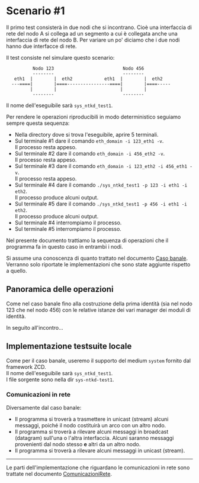 # Scenario #1

Il primo test consisterà in due nodi che si incontrano. Cioè una interfaccia
di rete del nodo A si collega ad un segmento a cui è collegata anche una interfaccia
di rete del nodo B. Per variare un po' diciamo che i due nodi hanno due interfacce
di rete.

Il test consiste nel simulare questo scenario:

```
          Nodo 123                          Nodo 456          
          --------                          --------          
   eth1  |        |  eth2            eth1  |        |  eth2   
  ---====|        |====----------------====|        |====-----
         |        |                        |        |         
          --------                          --------          
```

Il nome dell'eseguibile sarà `sys_ntkd_test1`.

Per rendere le operazioni riproducibili in modo deterministico
seguiamo sempre questa sequenza:

*   Nella directory dove si trova l'eseguibile, aprire 5 terminali.
*   Sul terminale #1 dare il comando `eth_domain -i 123_eth1 -v`.  
    Il processo resta appeso.
*   Sul terminale #2 dare il comando `eth_domain -i 456_eth2 -v`.  
    Il processo resta appeso.
*   Sul terminale #3 dare il comando `eth_domain -i 123_eth2 -i 456_eth1 -v`.  
    Il processo resta appeso.
*   Sul terminale #4 dare il comando `./sys_ntkd_test1 -p 123 -i eth1 -i eth2`.  
    Il processo produce alcuni output.
*   Sul terminale #5 dare il comando `./sys_ntkd_test1 -p 456 -i eth1 -i eth2`.  
    Il processo produce alcuni output.
*   Sul terminale #4 interrompiamo il processo.
*   Sul terminale #5 interrompiamo il processo.

Nel presente documento trattiamo la sequenza di operazioni che il programma fa in
questo caso in entrambi i nodi.

Si assume una conoscenza di quanto trattato nel
documento [Caso banale](CasoBanale.md). Verranno solo riportate le implementazioni
che sono state aggiunte rispetto a quello.

## Panoramica delle operazioni

Come nel caso banale fino alla costruzione della prima identità (sia nel nodo 123
che nel nodo 456) con le relative istanze dei vari manager dei moduli di identità.

In seguito all'incontro...


## Implementazione testsuite locale

Come per il caso banale, useremo il supporto del medium `system` fornito
dal framework ZCD.  
Il nome dell'eseguibile sarà `sys_ntkd_test1`.  
I file sorgente sono nella dir `sys-ntkd-test1`.

### Comunicazioni in rete

Diversamente dal caso banale:

*   Il programma si troverà a trasmettere in unicast (stream) alcuni
    messaggi, poiché il nodo costituirà un arco con un altro nodo.
*   Il programma si troverà a rilevare alcuni messaggi in broadcast (datagram)
    sull'una o l'altra interfaccia. Alcuni saranno messaggi provenienti dal
    nodo stesso **e** altri da un altro nodo.
*   Il programma si troverà a rilevare alcuni messaggi in unicast (stream).

* * *

Le parti dell'implementazione che riguardano le comunicazioni in rete sono trattate
nel documento [ComunicazioniRete](Scenario01ImplementazioneTestsuite/ComunicazioniRete.md).
